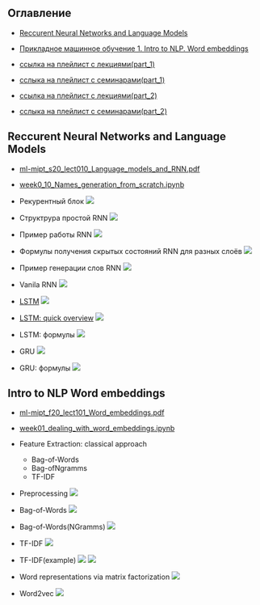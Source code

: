 ## Оглавление

- [Reccurent Neural Networks and Language Models](#Reccurent-Neural-Networks-and-Language-Models)
- [Прикладное машинное обучение 1. Intro to NLP. Word embeddings](#Intro-to-NLP-Word-embeddings)


- [ссылка на плейлист с лекциями(part_1)](https://www.youtube.com/playlist?list=PL4_hYwCyhAvZyW6qS58x4uElZgAkMVUvj)
- [сслыка на плейлист с семинарами(part_1)](https://www.youtube.com/playlist?list=PL4_hYwCyhAvYPOWn6e44RKxEfRWEsPA1z)


- [ссылка на плейлист с лекциями(part_2)](https://www.youtube.com/playlist?list=PL4_hYwCyhAvY7k32D65q3xJVo8X8dc3Ye)
- [сслыка на плейлист с семинарами(part_2)](https://www.youtube.com/playlist?list=PL4_hYwCyhAvZLp0CTIDVQr9FtDR_7DaUr)


## Reccurent Neural Networks and Language Models

- [ml-mipt_s20_lect010_Language_models_and_RNN.pdf](week0_10_RNN_and_Language_models/ml-mipt_s20_lect010_Language_models_and_RNN.pdf)
- [week0_10_Names_generation_from_scratch.ipynb](week0_10_RNN_and_Language_models/week0_10_Names_generation_from_scratch.ipynb)


- Рекурентный блок
![](for_readme/week0_10_RNN_and_Language_models/1.png)
- Структрура простой RNN
![](for_readme/week0_10_RNN_and_Language_models/2.png)
- Пример работы RNN
![](for_readme/week0_10_RNN_and_Language_models/3.png)
- Формулы получения скрытых состояний RNN для разных слоёв
![](for_readme/week0_10_RNN_and_Language_models/4.png)
- Пример генерации слов RNN
![](for_readme/week0_10_RNN_and_Language_models/5.png)
- Vanila RNN
![](for_readme/week0_10_RNN_and_Language_models/6.png)
- [LSTM](https://colah.github.io/posts/2015-08-Understanding-LSTMs/)
![](for_readme/week0_10_RNN_and_Language_models/7.png)
- [LSTM: quick overview](http://web.stanford.edu/class/cs224n/slides/cs224n-2019-lecture07-fancy-rnn.pdf)
![](for_readme/week0_10_RNN_and_Language_models/8.png)
- LSTM: формулы
![](for_readme/week0_10_RNN_and_Language_models/9.png)
- GRU
![](for_readme/week0_10_RNN_and_Language_models/10.png)
- GRU: формулы
![](for_readme/week0_10_RNN_and_Language_models/11.png)


## Intro to NLP Word embeddings

- [ml-mipt_f20_lect101_Word_embeddings.pdf](week1_01_word_embeddings/ml-mipt_f20_lect101_Word_embeddings.pdf)
- [week01_dealing_with_word_embeddings.ipynb](week1_01_word_embeddings/week01_dealing_with_word_embeddings.ipynb)


- Feature Extraction: classical approach
    - Bag-of-Words
    - Bag-ofNgramms
    - TF-IDF


- Preprocessing
![](for_readme/week1_01_word_embeddings/2.png)
- Bag-of-Words
![](for_readme/week1_01_word_embeddings/1.png)
- Bag-of-Words(NGramms)
![](for_readme/week1_01_word_embeddings/3.png)
- TF-IDF
![](for_readme/week1_01_word_embeddings/4.png)
- TF-IDF(example)
![](for_readme/week1_01_word_embeddings/5.png)
![](for_readme/week1_01_word_embeddings/6.png)
- Word representations via matrix factorization
![](for_readme/week1_01_word_embeddings/7.png)
- Word2vec
![](for_readme/week1_01_word_embeddings/8.png)



